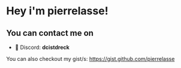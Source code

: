 # Hey i'm pierrelasse!

## You can contact me on
  - 💎 Discord: **dcistdreck**

You can also checkout my gist/s: https://gist.github.com/pierrelasse

